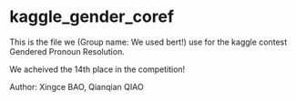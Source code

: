 # kaggle_gender_coref

This is the file we (Group name: We used bert!) use for the kaggle contest Gendered Pronoun Resolution.

We acheived the 14th place in the competition!

Author: Xingce BAO, Qianqian QIAO
